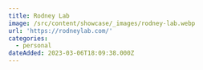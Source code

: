 ```yaml
---
title: Rodney Lab
image: /src/content/showcase/_images/rodney-lab.webp
url: 'https://rodneylab.com/'
categories:
  - personal
dateAdded: 2023-03-06T18:09:38.000Z
---
```


